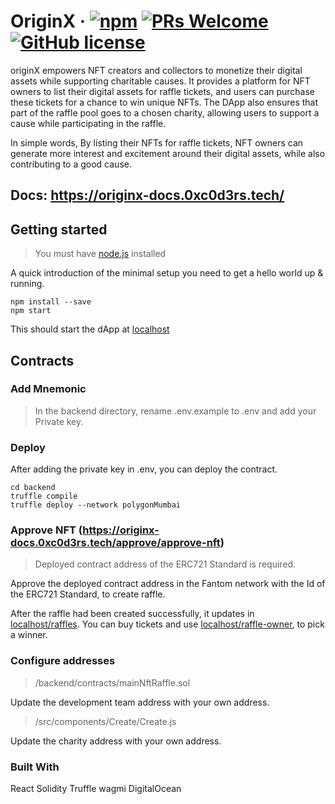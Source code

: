 # OriginX &middot; [![npm](https://img.shields.io/npm/v/npm.svg?style=flat-square)](https://www.npmjs.com/package/npm) [![PRs Welcome](https://img.shields.io/badge/PRs-welcome-brightgreen.svg?style=flat-square)](http://makeapullrequest.com) [![GitHub license](https://img.shields.io/badge/license-MIT-blue.svg?style=flat-square)](https://github.com/your/your-project/blob/master/LICENSE)

originX empowers NFT creators and collectors to monetize their digital assets while supporting charitable causes. It provides a platform for NFT owners to list their digital assets for raffle tickets, and users can purchase these tickets for a chance to win unique NFTs. The DApp also ensures that part of the raffle pool goes to a chosen charity, allowing users to support a cause while participating in the raffle.

In simple words, By listing their NFTs for raffle tickets, NFT owners can generate more interest and excitement around their digital assets, while also contributing to a good cause.

## Docs: https://originx-docs.0xc0d3rs.tech/

## Getting started

> You must have [node.js](https://nodejs.org/en/download) installed

A quick introduction of the minimal setup you need to get a hello world up &
running.

```shell
npm install --save
npm start
```

This should start the dApp at [localhost](https://localhost:3000)

## Contracts

### Add Mnemonic

> In the backend directory, rename .env.example to .env and add your Private key.

### Deploy

After adding the private key in .env, you can deploy the contract.

```shell
cd backend
truffle compile
truffle deploy --network polygonMumbai
```

### Approve NFT (https://originx-docs.0xc0d3rs.tech/approve/approve-nft)

> Deployed contract address of the ERC721 Standard is required.

Approve the deployed contract address in the Fantom network with the Id of the
ERC721 Standard, to create raffle.

After the raffle had been created successfully, it updates in [localhost/raffles](https://localhost:3000/raffles). You can buy tickets and use [localhost/raffle-owner](https://localhost:3000/raffle-owner), to pick a winner.

### Configure addresses

> /backend/contracts/mainNftRaffle.sol

Update the development team address with your own address.

> /src/components/Create/Create.js

Update the charity address with your own address.

### Built With

React
Solidity
Truffle
wagmi
DigitalOcean